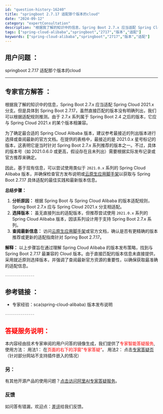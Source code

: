 ```yaml
---
id: "question-history-16240"
title: "springboot 2.7.17 适配那个版本的cloud"
date: "2024-09-12"
category: "expertConsultation"
description: "根据我了解的知识中的信息，Spring Boot 2.7.x 应当适配 Spring Cloud 2021.x 分支。但是具体到 Spring Boot 2.7.17，虽然直接匹配的版本没有明确列出，我们可以根据适配规则推测。由于 2.7.x 系列属于 Spring Boot 2.4 之后的版本，它"
tags: ["spring-cloud-alibaba","springboot","2717","版本","适配"]
keywords: ["spring-cloud-alibaba","springboot","2717","版本","适配"]
---
```


## 用户问题 ： 
 springboot 2.7.17 适配那个版本的cloud  

---------------
## 专家官方解答 ：

根据我了解的知识中的信息，Spring Boot 2.7.x 应当适配 Spring Cloud 2021.x 分支。但是具体到 Spring Boot 2.7.17，虽然直接匹配的版本没有明确列出，我们可以根据适配规则推测。由于 2.7.x 系列属于 Spring Boot 2.4 之后的版本，它应与 Spring Cloud 2021.x 的某个版本相兼容。

为了确定最合适的 Spring Cloud Alibaba 版本，建议参考最接近的列出版本进行选择或查阅最新的官方文档。在提供的表格中，最接近的是 2021.0.x 星号标记的版本，这表明它是当时针对 Spring Boot 2.7.x 系列推荐的版本之一。不过，具体的版本号（如 2021.0.6.0 或更高，假设存在且未列出）需要根据实际发布记录或官方推荐来确定。

因此，基于现有信息，可以尝试使用类似于 `2021.0.x` 系列的 Spring Cloud Alibaba 版本，并确保检查官方发布说明或[云原生应用脚手架](https://start.aliyun.com)以获取与 Spring Boot 2.7.17 具体适配的最佳实践和最新版本信息。

**总结步骤：**
1. **分析原因：** 根据 Spring Boot 与 Spring Cloud Alibaba 的版本适配规则，Spring Boot 2.7.x 应与 Spring Cloud 2021.x 分支相适配。
2. **选择版本：** 虽无直接列出的适配版本，但推荐尝试使用 `2021.0.x` 系列的 Spring Cloud Alibaba 版本，因该系列设计用于支持 Spring Boot 2.7.x 系列。
3. **查阅最新信息：** 访问[云原生应用脚手架](https://start.aliyun.com)或官方文档，确认是否有更精确的版本推荐或更新的适配指南针对 Spring Boot 2.7.17。

**解释：**
以上步骤旨在通过理解 Spring Cloud Alibaba 的版本发布策略，找到与 Spring Boot 2.7.17 最兼容的 Cloud 版本。由于直接匹配的版本信息未直接提供，采用就近原则选择版本，并强调了查阅最新官方资源的重要性，以确保获取最准确的适配信息。


<font color="#949494">---------------</font> 


## 参考链接 ：

* 专家经验：sca(spring-cloud-alibaba) 版本发布说明 


 <font color="#949494">---------------</font> 
 


## <font color="#FF0000">答疑服务说明：</font> 

本内容经由技术专家审阅的用户问答的镜像生成，我们提供了<font color="#FF0000">专家智能答疑服务</font>,使用方法：
用法1： 在<font color="#FF0000">页面的右下的浮窗”专家答疑“</font>。
用法2： 点击[专家答疑页](https://answer.opensource.alibaba.com/docs/intro)（针对部分网站不支持插件嵌入的情况）
### 另：


有其他开源产品的使用问题？[点击访问阿里AI专家答疑服务](https://answer.opensource.alibaba.com/docs/intro)。
### 反馈
如问答有错漏，欢迎点：[差评](https://ai.nacos.io/user/feedbackByEnhancerGradePOJOID?enhancerGradePOJOId=17095)给我们反馈。
